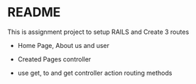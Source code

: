 # README
This is assignment project to setup RAILS and Create 3 routes 

* Home Page, About us and user

* Created Pages controller

* use get, to and get controller action routing methods

